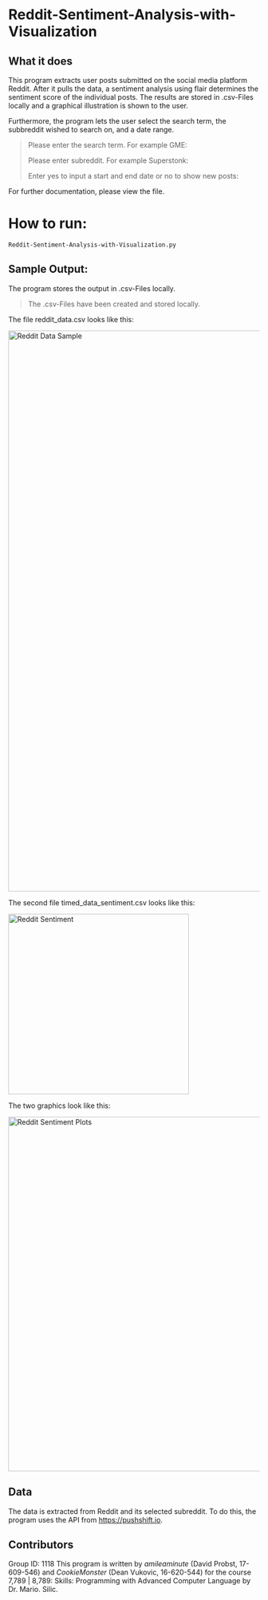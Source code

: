 # Reddit-Sentiment-Analysis-with-Visualization

## What it does

This program extracts user posts submitted on the social media platform Reddit. After it pulls the data, a sentiment analysis using flair 
determines the sentiment score of the individual posts. The results are stored in .csv-Files locally and a graphical illustration is shown to the user. 

Furthermore, the program lets the user select the search term, the subbreddit wished to search on, and a date range. 
>Please enter the search term. For example GME:
>
>Please enter subreddit. For example Superstonk:
>
>Enter yes to input a start and end date or no to show new posts: 

For further documentation, please view the file.

# How to run:


```
Reddit-Sentiment-Analysis-with-Visualization.py
```

## Sample Output:

The program stores the output in .csv-Files locally.
>The .csv-Files have been created and stored locally.

The file reddit_data.csv looks like this:

<img width="1125" alt="Reddit Data Sample" src="https://user-images.githubusercontent.com/94754510/147390354-9ebcf931-137a-4a50-8e13-d042964103c6.png">

The second file timed_data_sentiment.csv looks like this:

<img width="362" alt="Reddit Sentiment" src="https://user-images.githubusercontent.com/94754510/147390450-5fd853e4-fbcc-4070-b371-7221c43915f2.png">


The two graphics look like this:

<img width="711" alt="Reddit Sentiment Plots" src="https://user-images.githubusercontent.com/94754510/147390505-5a01e34e-ea06-477d-a1d8-f50dc9fe5f32.png">

## Data

The data is extracted from Reddit and its selected subreddit. 
To do this, the program uses the API from https://pushshift.io. 

## Contributors

Group ID: 1118
This program is written by *amileaminute* (David Probst, 17-609-546) and *CookieMonster* (Dean Vukovic, 16-620-544) for the course 7,789 | 8,789: Skills: Programming with Advanced Computer Language by Dr. Mario. Silic.
